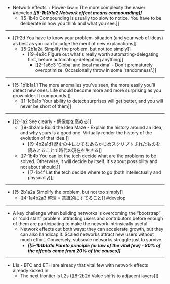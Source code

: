 - Network effects + Power-law = The more complexity the easier #develop
	***[[5-1b1b1a2 Network effect means compounding]]***
    - [[5-1b4b Compounding is usually too slow to notice. You have to be deliberate in how you think and what you see.]]
---
- [[1-2d You have to know your problem-situation (and your web of ideas) as best as you can to judge the merit of new explanations]]
  - [[5-2b1a2a Simplify the problem, but not too simply]]
    - [[9-4e2c Figure out what's really worth automating-delegating first, before automating-delegating anything]]
      - [[2-1a6c3 'Global and local maxima' - Don't prematurely overoptimize. Occasionally throw in some 'randomness'.]]
---
- [[5-1b1b1a1.1 The more anomalies you’ve seen, the more easily you’ll detect new ones. Life should become more and more surprising as you grow older. It compounds.]]
  - [[1-1c6a1b Your ability to detect surprises will get better, and you will never be short of them]]
---
- [[2-1a2 See clearly - 解像度を高める]]
  - [[9-4b2a1b Build the Idea Maze - Explain the history around an idea, and why yours is a good one. Virtually render the history of the evolution of that idea.]]
    - [[9-4b2a1d1 歴史の中にひそむあらかじめスクリプトされたものを読みとることで時代の現在を生きる]]
  - [[7-1b4b You can let the tech decide what are the problems to be solved. Otherwise, it will decide by itself. It's about possibility and not about should.]]
    - [[7-1b4f Let the tech decide where to go (both intellectually and physically)]]
---
- [[5-2b1a2a Simplify the problem, but not too simply]]
  - [[4-1a4b2a3 整理 = 意識的にすてること]] #develop
---
- A key challenge when building networks is overcoming the “bootstrap” or “cold start” problem: attracting users and contributors before enough of them are participating to make the network intrinsically useful.
  - Network effects cut both ways: they can accelerate growth, but they can also handicap it. Scaled networks attract new users without much effort. Conversely, subscale networks struggle just to survive.
    - ***[[5-1b1b1a1a Pareto principle (or law of the vital few) - 80% of the effects come from 20% of the causes]]***
---
- L1s - BTC and ETH are already that vital few with network effects already kicked in
  - The next frontier is L2s ([[8-2b2d Value shifts to adjacent layers]])
